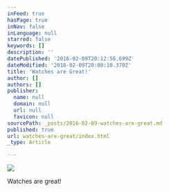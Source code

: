 ```yaml
---
inFeed: true
hasPage: true
inNav: false
inLanguage: null
starred: false
keywords: []
description: ''
datePublished: '2016-02-09T20:12:56.699Z'
dateModified: '2016-02-09T20:08:10.370Z'
title: 'Watches are Great!'
author: []
authors: []
publisher:
  name: null
  domain: null
  url: null
  favicon: null
sourcePath: _posts/2016-02-09-watches-are-great.md
published: true
url: watches-are-great/index.html
_type: Article

---
```

![](https://the-grid-user-content.s3-us-west-2.amazonaws.com/b277bf1c-99c4-484c-9dc4-6d5cfbfcf8c6.png)

Watches are great!